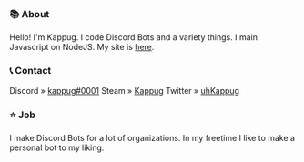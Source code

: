 ### 📚 About
Hello! I'm Kappug. I code Discord Bots and a variety things. I main Javascript on NodeJS. My site is [here](https://kappug.github.io).

### 📞 Contact
Discord » [kappug#0001](https://discord.gg/bdTp5RZUK4)
Steam » [Kappug](https://steamcommunity.com/id/kappug)
Twitter » [uhKappug](https://twitter.com/uhKappug)

### ⭐ Job
I make Discord Bots for a lot of organizations. In my freetime I like to make a personal bot to my liking.
